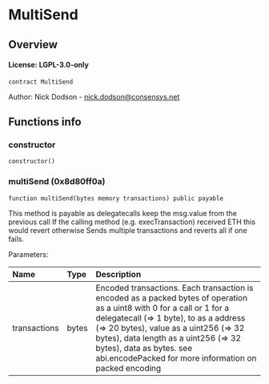 # MultiSend

## Overview

#### License: LGPL-3.0-only

```solidity
contract MultiSend
```

Author: Nick Dodson - <nick.dodson@consensys.net>

## Functions info

### constructor

```solidity
constructor()
```


### multiSend (0x8d80ff0a)

```solidity
function multiSend(bytes memory transactions) public payable
```

This method is payable as delegatecalls keep the msg.value from the previous call
If the calling method (e.g. execTransaction) received ETH this would revert otherwise
Sends multiple transactions and reverts all if one fails.


Parameters:

| Name         | Type  | Description                                                                                                                                                                                                                                                                                                                              |
| :----------- | :---- | :--------------------------------------------------------------------------------------------------------------------------------------------------------------------------------------------------------------------------------------------------------------------------------------------------------------------------------------- |
| transactions | bytes | Encoded transactions. Each transaction is encoded as a packed bytes of operation as a uint8 with 0 for a call or 1 for a delegatecall (=> 1 byte), to as a address (=> 20 bytes), value as a uint256 (=> 32 bytes), data length as a uint256 (=> 32 bytes), data as bytes. see abi.encodePacked for more information on packed encoding  |
